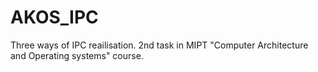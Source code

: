 # AKOS_IPC
Three ways of IPC reailisation. 2nd task in MIPT "Computer Architecture and Operating systems" course.
